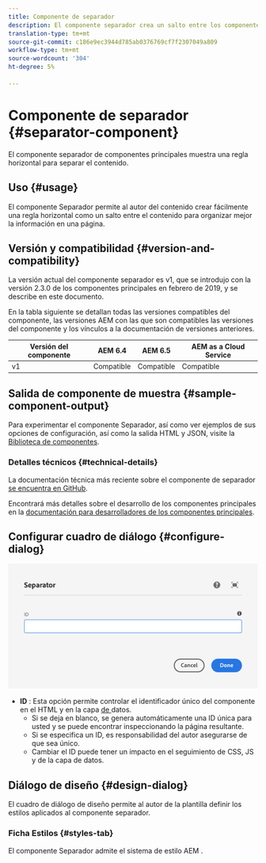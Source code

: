 ```yaml
---
title: Componente de separador
description: El componente separador crea un salto entre los componentes de una página
translation-type: tm+mt
source-git-commit: c186e9ec3944d785ab0376769cf7f2307049a809
workflow-type: tm+mt
source-wordcount: '304'
ht-degree: 5%

---
```



# Componente de separador {#separator-component}

El componente separador de componentes principales muestra una regla horizontal para separar el contenido.

## Uso {#usage}

El componente Separador permite al autor del contenido crear fácilmente una regla horizontal como un salto entre el contenido para organizar mejor la información en una página.

## Versión y compatibilidad {#version-and-compatibility}

La versión actual del componente separador es v1, que se introdujo con la versión 2.3.0 de los componentes principales en febrero de 2019, y se describe en este documento.

En la tabla siguiente se detallan todas las versiones compatibles del componente, las versiones AEM con las que son compatibles las versiones del componente y los vínculos a la documentación de versiones anteriores.

| Versión del componente | AEM 6.4   | AEM 6.5 | AEM as a Cloud Service |
|---|---|---|---|
| v1 | Compatible | Compatible | Compatible |

## Salida de componente de muestra {#sample-component-output}

Para experimentar el componente Separador, así como ver ejemplos de sus opciones de configuración, así como la salida HTML y JSON, visite la [Biblioteca de componentes](https://adobe.com/go/aem_cmp_library_separator).

### Detalles técnicos {#technical-details}

La documentación técnica más reciente sobre el componente de separador [se encuentra en GitHub](https://adobe.com/go/aem_cmp_tech_separator_v1).

Encontrará más detalles sobre el desarrollo de los componentes principales en la [documentación para desarrolladores de los componentes principales](/help/developing/overview.md).

## Configurar cuadro de diálogo {#configure-dialog}

![Cuadro de diálogo de edición del componente separador](/help/assets/separator-edit.png)

* **ID** : Esta opción permite controlar el identificador único del componente en el HTML y en la capa [ de ](/help/developing/data-layer/overview.md)datos.
   * Si se deja en blanco, se genera automáticamente una ID única para usted y se puede encontrar inspeccionando la página resultante.
   * Si se especifica un ID, es responsabilidad del autor asegurarse de que sea único.
   * Cambiar el ID puede tener un impacto en el seguimiento de CSS, JS y de la capa de datos.

## Diálogo de diseño {#design-dialog}

El cuadro de diálogo de diseño permite al autor de la plantilla definir los estilos aplicados al componente separador.

### Ficha Estilos {#styles-tab}

El componente Separador admite el sistema de estilo AEM [](/help/get-started/authoring.md#component-styling).
